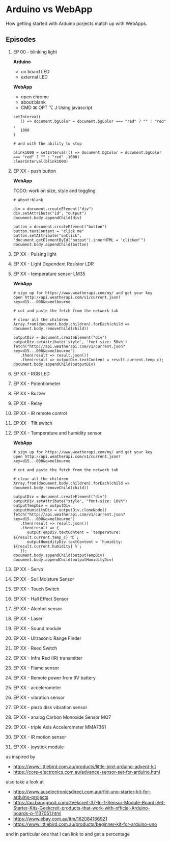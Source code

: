 # Arduino vs WebApp

How getting started with Arduino porjects match up with WebApps.

## Episodes

1. EP 00 - blinking light

   **Arduino**

   - on board LED
   - external LED

   **WebApp**

   - open chrome
   - about:blank
   - CMD ⌘ OPT ⌥ J
     Using javascript

   ```
   setInterval(
      () => document.bgColor = document.bgColor === "red" ? "" : "red" ,
      1000
   )

   # and with the ability to stop

   blink1000 = setInterval(() => document.bgColor = document.bgColor === "red" ? "" : "red" ,1000)
   clearInterval(blink1000)
   ```

1. EP XX - push button

   **WebApp**

   TODO: work on size, style and toggling

   ```
   # about:blank

   div = document.createElement("div")
   div.setAttribute("id", "output")
   document.body.appendChild(div)

   button = document.createElement("button")
   button.textContent = "click me"
   button.setAttribute("onClick", "document.getElementById('output').innerHTML = 'clicked'")
   document.body.appendChild(button)
   ```

1. EP XX - Pulsing light

1. EP XX - Light Dependent Resistor LDR
1. EP XX - temperature sensor LM35

   **WebApp**

   ```
   # sign up for https://www.weatherapi.com/my/ and get your key
   open http://api.weatherapi.com/v1/current.json?key=d15...008&q=melbourne

   # cut and paste the fetch from the network tab

   # clear all the children
   Array.from(document.body.children).forEach(child => document.body.removeChild(child))

   outputDiv = document.createElement("div")
   outputDiv.setAttribute('style', 'font-size: 50vh')
   fetch("http://api.weatherapi.com/v1/current.json?key=d15...008&q=melbourne")
      .then(result => result.json())
      .then(result => outputDiv.textContent = result.current.temp_c);
   document.body.appendChild(outputDiv)
   ```

1. EP XX - RGB LED
1. EP XX - Potentiometer
1. EP XX - Buzzer
1. EP XX - Relay
1. EP XX - IR remote control
1. EP XX - Tilt switch
1. EP XX - Temperature and humidity sensor

   **WebApp**

   ```
   # sign up for https://www.weatherapi.com/my/ and get your key
   open http://api.weatherapi.com/v1/current.json?key=d15...008&q=melbourne

   # cut and paste the fetch from the network tab

   # clear all the children
   Array.from(document.body.children).forEach(child => document.body.removeChild(child))

   outputDiv = document.createElement("div")
   outputDiv.setAttribute("style", "font-size: 10vh")
   outputTempDiv = outputDiv
   outputHumidityDiv = outputDiv.cloneNode()
   fetch("http://api.weatherapi.com/v1/current.json?key=d15...008&q=melbourne")
      .then(result => result.json())
      .then(result => {
         outputTempDiv.textContent = `temperature: ${result.current.temp_c} ℃`;
         outputHumidityDiv.textContent = `humidity: ${result.current.humidity} %`;
      });
   document.body.appendChild(outputTempDiv)
   document.body.appendChild(outputHumidityDiv)
   ```

1. EP XX - Servo
1. EP XX - Soil Moisture Sensor
1. EP XX - Touch Switch
1. EP XX - Hall Effect Sensor
1. EP XX - Alcohol sensor
1. EP XX - Laser
1. EP XX - Sound module
1. EP XX - Ultrasonic Range Finder
1. EP XX - Reed Switch
1. EP XX - Infra Red (IR) transmitter
1. EP XX - Flame sensor
1. EP XX - Remote power from 9V battery
1. EP XX - accelerometer
1. EP XX - vibration sensor
1. EP XX - piezo disk vibration sensor
1. EP XX - analog Carbon Monoxide Sensor MQ7
1. EP XX - triple Axis Accelerometer MMA7361
1. EP XX - IR motion sensor
1. EP XX - joystick module

as inspired by

- https://www.littlebird.com.au/products/little-bird-arduino-advent-kit
- https://core-electronics.com.au/advance-sensor-set-for-arduino.html

also take a look at

- https://www.auselectronicsdirect.com.au/rfid-uno-starter-kit-for-arduino-projects
- https://au.banggood.com/Geekcreit-37-In-1-Sensor-Module-Board-Set-Starter-Kits-Geekcreit-products-that-work-with-official-Arduino-boards-p-1137051.html
- https://www.ebay.com.au/itm/162084166921
- https://www.littlebird.com.au/products/beginner-kit-for-arduino-uno

and in particular one that I can link to and get a percentage
